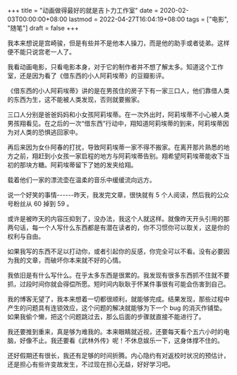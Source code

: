 +++
title = "动画做得最好的就是吉卜力工作室"
date = 2020-02-03T00:00:00+08:00
lastmod = 2022-04-27T16:04:19+08:00
tags = ["电影", "随笔"]
draft = false
+++

我本来想说是宫崎骏，但是有些并不是他本人操刀，而是他的助手或者徒弟。这样便不能只说宫老一人了。

我看动画电影，只看电影本身，对于它的制作者并不想了解太多。知道这个工作室，还是因为看了《借东西的小人阿莉埃蒂》的豆瓣影评。

《借东西的小人阿莉埃蒂》讲的是在男孩住的房子下有一家三口人，他们靠借人类的东西为生，这不能被人类发现，否则就要搬家。

三口人分别是爸爸妈妈和小女孩阿莉埃蒂。在一次外出时，阿莉埃蒂不小心被人类男孩翔看见。在之后的一次“借东西”行动中，翔知道阿莉埃蒂的到来，阿莉埃蒂因为对人类的恐惧逃回家中。

再后来因为女仆阿春的打扰，导致阿莉埃蒂一家不得不搬家。在离开那片熟悉的地方之前，翔赶到小女孩一家启程的地方与阿莉埃蒂告别。翔希望阿莉埃蒂能收下当初的那块方糖。阿莉埃蒂留下了她的发夹给翔。

载着他们一家的漂流壶在温柔的音乐中缓缓流向远方。

说一个好笑的事情------昨天，我发完文章，很快就有 5
个人阅读，然后我的公众号粉丝从 60 掉到 59 。

或许是被昨天的内容压抑到了，没办法，我这个人就这样。就像昨天开头引用的那两句话，每一个人写什么东西都是有潜在读者的，你不习惯你可以取关，这是你的权利与自由。

如果我写的东西不足以打动你，或者引起你的反感，你完全可以不看。没有必要因为我的文章，而破坏你本来就不好的心情。

我依旧是有什么写什么。在乎太多东西是很累的。我发现有很多东西抓不住就不要抓，过段时间你就会得偿所愿。短时间内耿耿于怀某件事很有可能会伤害到自己。

我的博客无望了，我本来想着一切都很顺利，就能够完成。结果发现，那些过程中产生的问题具有连锁效应，这个问题的解决就能够为下一个
bug
的消灭作铺垫。如果我偷个懒，把这个问题跳过去，那么后面的步骤就直接不能进行了。

我还要推到重来，真是够为难我的。本来眼睛就近视，还要每天看个五六小时的电脑，好像不止。我还要看《武林外传》呢！不休息娱乐一下，这身体撑不住的。

还好假期还有很长，我还有足够的时间折腾。内心隐约有对返校时状况的预估计，还是担心有些许变故发生，不过现在担心无益，好好学习吧。
